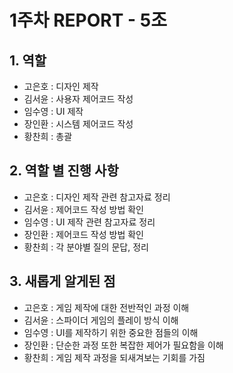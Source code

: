 # 1주차 REPORT - 5조

## 1. 역할

- 고은호 : 디자인 제작
- 김서윤 : 사용자 제어코드 작성
- 임수영 : UI 제작
- 장인환 : 시스템 제어코드 작성
- 황찬희 : 총괄

## 2. 역할 별 진행 사항

- 고은호 : 디자인 제작 관련 참고자료 정리
- 김서윤 : 제어코드 작성 방법 확인
- 임수영 : UI 제작 관련 참고자료 정리
- 장인환 : 제어코드 작성 방법 확인
- 황찬희 : 각 분야별 질의 문답, 정리

## 3. 새롭게 알게된 점

- 고은호 : 게임 제작에 대한 전반적인 과정 이해
- 김서윤 : 스파이더 게임의 플레이 방식 이해
- 임수영 : UI를 제작하기 위한 중요한 점들의 이해
- 장인환 : 단순한 과정 또한 복잡한 제어가 필요함을 이해
- 황찬희 : 게임 제작 과정을 되새겨보는 기회를 가짐